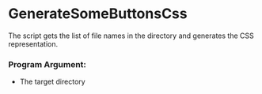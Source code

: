 # GenerateSomeButtonsCss
The script gets the list of file names in the directory and generates the CSS representation.

### Program Argument:
 - The target directory